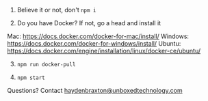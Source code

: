 1. Believe it or not, don't `npm i`

2. Do you have Docker? If not, go a head and install it

Mac: https://docs.docker.com/docker-for-mac/install/
Windows: https://docs.docker.com/docker-for-windows/install/
Ubuntu: https://docs.docker.com/engine/installation/linux/docker-ce/ubuntu/

3. `npm run docker-pull`

4. `npm start`

Questions? Contact haydenbraxton@unboxedtechnology.com
